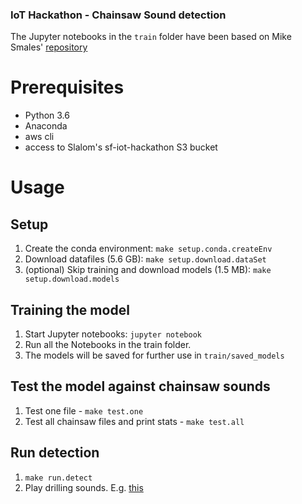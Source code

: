 ### IoT Hackathon - Chainsaw Sound detection

The Jupyter notebooks in the `train` folder have been based on Mike Smales' [repository](https://github.com/mikesmales/Udacity-ML-Capstone)


# Prerequisites

- Python 3.6
- Anaconda
- aws cli
- access to Slalom's sf-iot-hackathon S3 bucket


# Usage

## Setup

1. Create the conda environment: `make setup.conda.createEnv`
2. Download datafiles (5.6 GB): `make setup.download.dataSet`
3. (optional) Skip training and download models (1.5 MB): `make setup.download.models`

## Training the model

1. Start Jupyter notebooks: `jupyter notebook`
2. Run all the Notebooks in the train folder.
3. The models will be saved for further use in `train/saved_models`

## Test the model against chainsaw sounds

1. Test one file - `make test.one`
2. Test all chainsaw files and print stats - `make test.all`

## Run detection
1. `make run.detect`
2. Play drilling sounds. E.g. [this](https://youtu.be/gumMKccCS7U?t=150)
